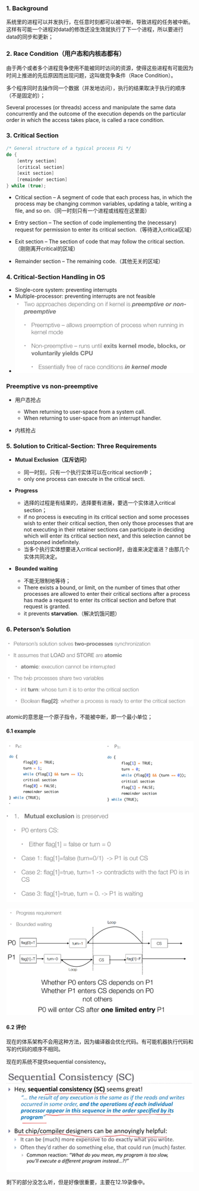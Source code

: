 ### 1. Background
系统里的进程可以并发执行，在任意时刻都可以被中断，导致进程的任务被中断。这样有可能一个进程对data的修改还没生效就执行了下一个进程，所以要进行data的同步和更新；

### 2. Race Condition（用户态和内核态都有）
由于两个或者多个进程竞争使用不能被同时访问的资源，使得这些进程有可能因为时间上推进的先后原因而出现问题，这叫做竞争条件（Race Condition）。

多个程序同时去操作同一个数据（并发地访问），执行的结果取决于执行的顺序（不是固定的）；

Several processes (or threads) access and manipulate the same data concurrently and the outcome of the execution depends on the particular order in which the access takes place, is called a race condition.

### 3. Critical Section
```c
/* General structure of a typical process Pi */
do {
    [entry section]
    [critical section]
    [exit section]
    [remainder section]
} while (true);
```
- Critical section – A segment of code that each process has, in which the process may be changing common variables, updating a table, writing a file, and so on.（同一时刻只有一个进程或线程在这里面）

- Entry section – The section of code implementing the (necessary) request for permission to enter its critical section.（等待进入critical区域）

- Exit section – The section of code that may follow the critical section.（刚刚离开critical的区域）

- Remainder section – The remaining code.（其他无关的区域）

### 4. Critical-Section Handling in OS
- Single-core system: preventing interrupts
- Multiple-processor: preventing interrupts are not feasible
- ![image-20221215174135558](../img/test/202212151741656.png)

### Preemptive vs non-preemptive
- 用户态抢占
    - When returning to user-space from a system call.
    - When returning to user-space from an interrupt handler.

- 内核抢占

### 5. Solution to Critical-Section: Three Requirements
- **Mutual Exclusion（互斥访问）**
    - 同一时刻，只有一个执行实体可以在critical section中；
    - only one process can execute in the critical secti.
- **Progress**
    - 选择的过程是有结果的，选择要有进展，要选一个实体进入critical section；
    - if no process is executing in its critical section and some processes wish to enter their critical section, then only those processes that are not executing in their retainer sections can participate in deciding which will enter its critical section next, and this selection cannot be postponed indefinitely.
    - 当多个执行实体想要进入critical section时，由谁来决定谁进？由那几个实体共同决定。

- **Bounded waiting**
    - 不能无限制地等待；
    - There exists a bound, or limit, on the number of times that other processes are allowed to enter their critical sections after a process has made a request to enter its critical section and before that request is granted.
    - it prevents **starvation**.（解决饥饿问题）

### 6. Peterson’s Solution

![image-20221215174522920](../img/test/202212151745940.png)

atomic的意思是一个原子指令，不能被中断，即一个最小单位；

#### 6.1 example 

![image-20221215174543724](../img/test/202212151745739.png)

![image-20221215174727025](../img/test/202212151747048.png)

![image-20221215175312532](../img/test/202212151753557.png)

#### 6.2 评价

现在的体系架构不会用这种方法，因为编译器会优化代码。有可能机器执行代码和写的代码的顺序不相同。

现在的系统不提供sequential consistency。

![image-20221220163201694](../img/test/202212201632805.png)

剩下的部分没怎么听，但是好像很重要，主要在12.19录像中。
